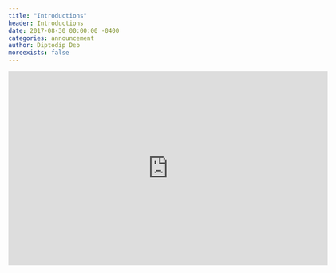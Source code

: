 ```yaml
---
title: "Introductions"
header: Introductions
date: 2017-08-30 00:00:00 -0400
categories: announcement
author: Diptodip Deb
moreexists: false
---
```

<!-- embedded slides should have width="640" height="389" -->
<div class="has-text-centered" style="width:100%;"><iframe src="https://docs.google.com/presentation/d/e/2PACX-1vRtmigyEcAHVrt2t1b2p4__SSu0oyzC0J2Slo9eziRF-P5sVzL2dv6x_qg1SmZh6arGQs6UwECZn40w/embed?start=false&loop=false&delayms=3000" frameborder="0" width="640" height="389" allowfullscreen="true" mozallowfullscreen="true" webkitallowfullscreen="true"></iframe></div>
